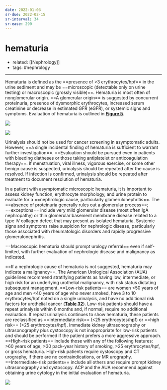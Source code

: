 ```yaml
---
date: 2022-01-03
sr-due: 2022-02-15
sr-interval: 34
sr-ease: 290
---
```


# hematuria

- related: [[Nephrology]]
- tags: #nephrology
---

Hematuria is defined as the ==presence of >3 erythrocytes/hpf== in the urine sediment and may be ==microscopic (detectable only on urine testing) or macroscopic (grossly visible)==. Hematuria is most often of nonglomerular origin. ==A glomerular origin== is suggested by concurrent proteinuria, presence of dysmorphic erythrocytes, increased serum creatinine or decrease in estimated GFR (eGFR), or systemic signs and symptoms. Evaluation of hematuria is outlined in **[Figure 5](https://mksap18.acponline.org/app/topics/np/figures/mk18_b_np_f05)**.

![](https://photos.thisispiggy.com/file/wikiFiles/20220103100403.png)

![](https://photos.thisispiggy.com/file/wikiFiles/20220808195245.png)

Urinalysis should not be used for cancer screening in asymptomatic adults. However, ==a single incidental finding of hematuria is sufficient to warrant further investigation==. ==Evaluation should be pursued even in patients with bleeding diatheses or those taking antiplatelet or anticoagulation therapy==. If menstruation, viral illness, vigorous exercise, or some other benign cause is suspected, urinalysis should be repeated after the cause is resolved. If infection is confirmed, urinalysis should be repeated after treatment to document resolution of hematuria.

In a patient with asymptomatic microscopic hematuria, it is important to assess kidney function, erythrocyte morphology, and urine protein to evaluate for a ==nephrologic cause, particularly glomerulonephritis==. The ==absence of proteinuria generally rules out a glomerular process==; ==exceptions== include very mild glomerular disease (most often IgA nephropathy) or thin glomerular basement membrane disease related to a type IV collagen defect that may present as isolated hematuria. Systemic signs and symptoms raise suspicion for nephrologic disease, particularly those associated with rheumatologic disorders and rapidly progressive glomerulonephritis.

==Macroscopic hematuria should prompt urology referral== even if self-limited, with further evaluation of nephrologic disease and malignancy as indicated.

==If a nephrologic cause of hematuria is not suggested, hematuria may indicate a malignancy==. The American Urological Association (AUA) guidelines recommend stratifying patients as having low, intermediate, or high risk for an underlying urothelial malignancy, with risk status dictating subsequent management. ==Low-risk patients== are women <50 years of age and men <40 years of age who never smoked, have 3 to 10 erythrocytes/hpf noted on a single urinalysis, and have no additional risk factors for urothelial cancer (**[Table 32](https://mksap18.acponline.org/app/topics/np/tables/mk18_b_np_t32)**). Low-risk patients should have a repeat urinalysis within 6 months and, if normal, require no additional evaluation. If repeat urinalysis continues to show hematuria, these patients are reclassified as ==intermediate risk== (<25 erythrocytes/hpf) or ==high risk== (>25 erythrocytes/hpf). Immediate kidney ultrasonography or ultrasonography plus cystoscopy is not inappropriate for low-risk patients and should be performed if the patient prefers a more aggressive approach. ==High-risk patients== include those with any of the following features: >60 years of age, >30 pack-year history of smoking, >25 erythrocytes/hpf, or gross hematuria. High-risk patients require cystoscopy and CT urography, if there are no contraindications, or MR urography. ==Intermediate-risk patients== include all others and require prompt kidney ultrasonography and cystoscopy. ACP and the AUA recommend against obtaining urine cytology in the initial evaluation of hematuria.

![](https://photos.thisispiggy.com/file/wikiFiles/20220103100919.png)

